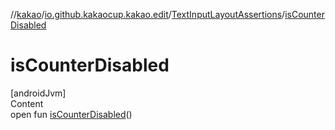 //[kakao](../../../index.md)/[io.github.kakaocup.kakao.edit](../index.md)/[TextInputLayoutAssertions](index.md)/[isCounterDisabled](is-counter-disabled.md)



# isCounterDisabled  
[androidJvm]  
Content  
open fun [isCounterDisabled](is-counter-disabled.md)()  



